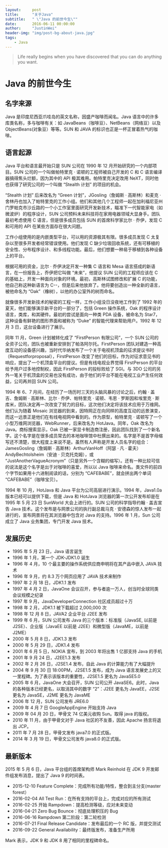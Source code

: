 ```yaml
---
layout:     post
title:      "关于Java"
subtitle:   " \"Java 的前世今生\""
date:       2016-06-11 00:00:00
author:     "JustinWei"
header-img: "img/post-bg-about-java.jpg"
tags:
    - Java
---
```


> Life really begins when you have discovered that you can do anything you want.

# Java 的前世今生

## 名字来源

Java 是印度尼西亚爪哇岛的英文名称，因盛产咖啡而闻名。Java 语言中的许多库类名称，多与咖啡有关：如 JavaBeans（咖啡豆）、NetBeans（网络豆）以及 ObjectBeans(对象豆）等等。SUN 和 JAVA 的标识也正是一杯正冒着热气的咖啡。

## 语言起源

Java 平台和语言最开始只是 SUN 公司在 1990 年 12 月开始研究的一个内部项目。SUN 公司的一个叫做帕特里克 · 诺顿的工程师被自己开发的 C 和 C 语言编译器搞得焦头烂额，因为其中的 API 极其难用。帕特里克决定改用 NeXT，同时他也获得了研究公司的一个叫做 “Stealth 计划” 的项目的机会。

“Stealth 计划” 后来改名为 “Green 计划”，JGosling（詹姆斯 · 高斯林）和麦克 · 舍林丹也加入了帕特里克的工作小组。他们和其他几个工程师一起在加利福尼亚州门罗帕克市沙丘路的一个小工作室里面研究开发新技术，瞄准下一代智能家电（如微波炉）的程序设计，SUN 公司预料未来科技将在家用电器领域大显身手。团队最初考虑使用 C 语言，但是很多成员包括 SUN 的首席科学家比尔 · 乔伊，发现 C 和可用的 API 在某些方面存在很大问题。

工作小组使用的是内嵌类型平台，可以用的资源极其有限。很多成员发现 C 太复杂以至很多开发者经常错误使用。他们发现 C 缺少垃圾回收系统，还有可移植的安全性、分布程序设计、和多线程功能。最后，他们想要一种易于移植到各种设备上的平台。

根据可用的资金，比尔 · 乔伊决定开发一种集 C 语言和 Mesa 语言搭成的新语言，在一份报告上，乔伊把它叫做 “未来”，他提议 SUN 公司的工程师应该在 C 的基础上，开发一种面向对象的环境。最初，高斯林试图修改和扩展 C 的功能，他自己称这种新语言为 C--，但是后来他放弃了。他将要创造出一种全新的语言，被他命名为 “Oak”（橡树），以他的办公室外的树而命名。

就像很多开发新技术的秘密的工程一样，工作小组没日没夜地工作到了 1992 年的夏天，他们能够演示新平台的一部分了，包括 Green 操作系统，Oak 的程序设计语言，类库，和其硬件。最初的尝试是面向一种类 PDA 设备，被命名为 Star7，这种设备有鲜艳的图形界面和被称为 “Duke” 的智能代理来帮助用户。1992 年 12 月 3 日，这台设备进行了展示。

同年 11 月，Green 计划被转化成了 “FirstPerson 有限公司”，一个 SUN 公司的全资子公司，团队也被重新安排到了帕洛阿尔托。FirstPerson 团队对建造一种高度互动的设备感兴趣，当时代华纳发布了一个关于电视机顶盒的征求提议书时（Requestforproposal），FirstPerson 改变了他们的目标，作为对征求意见书的响应，提出了一个机顶盒平台的提议。但是有线电视业界觉得 FirstPerson 的平台给予用户过多地控制权，因此 FirstPerson 的投标败给了 SGI。与 3DO 公司的另外一笔关于机顶盒的交易也没有成功，由于他们的平台不能在电视工业产生任何效益，公司再并回 SUN 公司。

1994 年 6、7 月间，在经历了一场历时三天的头脑风暴的讨论之后，约翰 · 盖吉、詹姆斯 · 高斯林、比尔 · 乔伊、帕特里克 · 诺顿、韦恩 · 罗斯因和埃里克 · 斯库米，团队决定再一次改变了努力的目标，这次他们决定将该技术应用于万维网。他们认为随着 Mosaic 浏览器的到来，因特网正在向同样的高度互动的远景演变，而这一远景正是他们在有线电视网中看到的。作为原型，帕特里克 · 诺顿写了一个小型万维网浏览器，WebRunner，后来改名为 HotJava。同年，Oak 改名为 Java。商标搜索显示，Oak 已被一家显卡制造商注册，因此团队找到了一个新名字。这个名字是在很多成员常去的本地咖啡馆中杜撰出来的。名字是不是首字母缩写还不清楚，很大程度上来说不是。虽然有人声称是开发人员名字的组合：JamesGosling（詹姆斯 · 高斯林）ArthurVanHoff（阿瑟 · 凡 · 霍夫）AndyBechtolsheim（安迪 · 贝克托克姆），或 “JustAnotherVagueAcronym”（只是另外一个含糊的缩写）。还有一种比较可信的说法是这个名字是出于对咖啡的喜爱，所以以 Java 咖啡来命名。类文件的前四个字节如果用十六进制阅读的话，分别为 “CAFEBABE”，就会拼出两个单词 “CAFEBABE”（咖啡宝贝）。

1994 年 10 月，HotJava 和 Java 平台为公司高层进行演示。1994 年，Java1.0a 版本已经可以提供下载，但是 Java 和 HotJava 浏览器的第一次公开发布却是在 1995 年 5 月 23 日 SunWorld 大会上进行的。SUN 公司的科学指导约翰 · 盖吉宣告 Java 技术。这个发布是与网景公司的执行副总裁马克 · 安德森的惊人发布一起进行的，宣布网景将在其浏览器中包含对 Java 的支持。1996 年 1 月，Sun 公司成立了 Java 业务集团，专门开发 Java 技术。

## 发展历史

* 1995 年 5 月 23 日，Java 语言诞生
* 1996 年 1 月，第一个 JDK-JDK1.0 诞生
* 1996 年 4 月，10 个最主要的操作系统供应商申明将在其产品中嵌入 JAVA 技术
* 1996 年 9 月，约 8.3 万个网页应用了 JAVA 技术来制作
* 1997 年 2 月 18 日，JDK1.1 发布
* 1997 年 4 月 2 日，JavaOne 会议召开，参与者逾一万人，创当时全球同类会议规模之纪录
* 1997 年 9 月，JavaDeveloperConnection 社区成员超过十万
* 1998 年 2 月，JDK1.1 被下载超过 2,000,000 次
* 1998 年 12 月 8 日，JAVA2 企业平台 J2EE 发布
* 1999 年 6 月，SUN 公司发布 Java 的三个版本：标准版（JavaSE, 以前是 J2SE）、企业版（JavaEE 以前是 J2EE）和微型版（JavaME，以前是 J2ME）
* 2000 年 5 月 8 日，JDK1.3 发布
* 2000 年 5 月 29 日，JDK1.4 发布
* 2001 年 6 月 5 日，NOKIA 宣布，到 2003 年将出售 1 亿部支持 Java 的手机
* 2001 年 9 月 24 日，J2EE1.3 发布
* 2002 年 2 月 26 日，J2SE1.4 发布，自此 Java 的计算能力有了大幅提升
* 2004 年 9 月 30 日 18:00PM，J2SE1.5 发布，成为 Java 语言发展史上的又一里程碑。为了表示该版本的重要性，J2SE1.5 更名为 JavaSE5.0
* 2005 年 6 月，JavaOne 大会召开，SUN 公司公开 JavaSE6。此时，Java 的各种版本已经更名，以取消其中的数字 “2”：J2EE 更名为 JavaEE，J2SE 更名为 JavaSE，J2ME 更名为 JavaME
* 2006 年 12 月，SUN 公司发布 JRE6.0
* 2009 年 4 月 7 日 GoogleAppEngine 开始支持 Java
* 2009 年 04 月 20 日，甲骨文 74 亿美元收购 Sun。取得 java 的版权。
* 2010 年 11 月，由于甲骨文对于 Java 社区的不友善，因此 Apache 扬言将退出 JCP。
* 2011 年 7 月 28 日，甲骨文发布 java7.0 的正式版。
* 2014 年 3 月 19 日，甲骨文公司发布 java8.0 的正式版。

## 最新版本

2015 年 5 月 6 日，Java 平台组的首席架构师 Mark Reinhold 在 JDK 9 开发邮件组发布消息，提出了 Java 9 的时间表。

* 2015-12-10 Feature Complete：完成所有功能/特性，整合到主分支(master forest）
* 2016-02-04 All Test Run：在所有支持的平台上，完成对应的所有测试
* 2016-02-25 开始 Rampdown：提高检测等级，应对未来变动
* 2016-04-21 Zero Bug Bounce：彻底处理积压的 Bug
* 2016-06-16 Rampdown 第二阶段：第二轮检测
* 2016-07-21 Final Release Candidate：发布最后的一个 RC 版，并提交测试
* 2016-09-22 General Availability：最终版发布，准备生产所用

Mark 表示，JDK 9 和 JDK 8 用了相同的里程碑命名。
